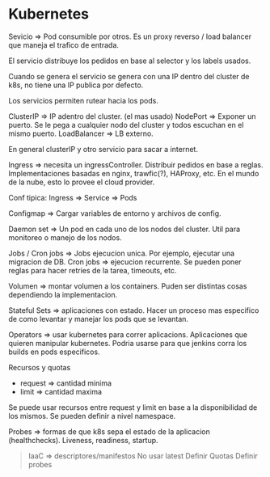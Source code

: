 # Kubernetes

Sevicio => Pod consumible por otros. Es un proxy reverso / load balancer que maneja el trafico de entrada.

El servicio distribuye los pedidos en base al selector y los labels usados.

Cuando se genera el servicio se genera con una IP dentro del cluster de k8s, no tiene una IP publica por defecto.

Los servicios permiten rutear hacia los pods.

ClusterIP => IP adentro del cluster. (el mas usado)
NodePort => Exponer un puerto. Se le pega a cualquier nodo del cluster y todos escuchan en el mismo puerto.
LoadBalancer => LB externo.

En general clusterIP y otro servicio para sacar a internet.

Ingress => necesita un ingressController. Distribuir pedidos en base a reglas. Implementaciones basadas en nginx, trawfic(?), HAProxy, etc. En el mundo de la nube, esto lo provee el cloud provider.

Conf tipica:
Ingress => Service => Pods

Configmap => Cargar variables de entorno y archivos de config.

Daemon set => Un pod en cada uno de los nodos del cluster. Util para monitoreo o manejo de los nodos.

Jobs / Cron jobs => Jobs ejecucion unica. Por ejemplo, ejecutar una migracion de DB. Cron jobs => ejecucion recurrente. Se pueden poner reglas para hacer retries de la tarea, timeouts, etc.

Volumen => montar volumen a los containers. Puden ser distintas cosas dependiendo la implementacion.

Stateful Sets => aplicaciones con estado. Hacer un proceso mas especifico de como levantar y manejar los pods que se levantan.

Operators => usar kubernetes para correr aplicacions. Aplicaciones que quieren manipular kubernetes. Podria usarse para que jenkins corra los builds en pods especificos.

Recursos y quotas

- request => cantidad minima
- limit => cantidad maxima

Se puede usar recursos entre request y limit en base a la disponibilidad de los mismos. Se pueden definir a nivel namespace.

Probes => formas de que k8s sepa el estado de la aplicacion (healthchecks). Liveness, readiness, startup.

> IaaC => descriptores/manifestos
> No usar latest
> Definir Quotas
> Definir probes